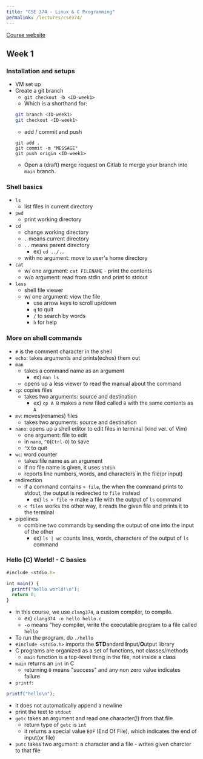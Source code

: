 ```yaml
---
title: "CSE 374 - Linux & C Programming"
permalink: /lectures/cse374/
---
```

[Course website](https://courses.cs.washington.edu/courses/cse374/21wi/)

## Week 1
### Installation and setups

- VM set up
- Create a git branch
  - `git checkout -b <ID-week1>`
  - Which is a shorthand for:
  ```sh
  git branch <ID-week1>
  git checkout <ID-week1>
  ```
  - add / commit and push
  ```
  git add .
  git commit -m "MESSAGE"
  git push origin <ID-week1>
  ```
  - Open a (draft) merge request on Gitlab to merge your branch into `main` branch.

### Shell basics
  
- `ls`
  - list files in current directory
- `pwd`
  - print working directory
- `cd`
  - change working directory
  - `.` means current directory
  - `..` means parent directory
    - ex) `cd ../..`
  - with no argument: move to user's home directory
- `cat`
  - w/ one argument: `cat FILENAME` - print the contents
  - w/o argument: read from stdin and print to stdout
- `less`
  - shell file viewer
  - w/ one argument: view the file
    - use arrow keys to scroll up/down
    - `q` to quit
    - `/` to search by words
    - `h` for help

### More on shell commands

- `#` is the comment character in the shell
- `echo`: takes arguments and prints(echos) them out
- `man`
  - takes a command name as an argument
    - ex) `man ls`
  - opens up a less viewer to read the manual about the command
- `cp`: copies files
  - takes two arguments: source and destination
    - ex) `cp A B` makes a new filed called `B` with the same contents as `A`
- `mv`: moves(renames) files
  - takes two arguments: source and destination
- `nano`: opens up a shell editor to edit files in terminal (kind ver. of Vim)
  - one argument: file to edit
  - in `nano`, `^O`(`Ctrl-O`) to save
  - `^X` to quit
- `wc`: word counter
  - takes file name as an argument
  - if no file name is given, it uses `stdin`
  - reports line numbers, words, and characters in the file(or input)
- redirection
  - if a command contains `> file`, the when the command prints to stdout, the output is redirected to `file` instead
    - ex) `ls > file` -> make a file with the output of `ls` command
  - `< files` works the other way, it reads the given file and prints it to the terminal
- pipelines
  - combine two commands by sending the output of one into the input of the other
    - ex) `ls | wc` counts lines, words, characters of the output of `ls` command

### Hello (C) World! - C basics

```javascript
#include <stdio.h>

int main() {
  printf("hello world!\n");
  return 0;
}
```

- In this course, we use `clang374`, a custom compiler, to compile.
  - ex) `clang374 -o hello hello.c`
  - `-o` means "hey compiler, write the executable program to a file called `hello`
- To run the program, do `./hello`
- `#include <stdio.h>` imports the **STD**andard **I**nput/**O**utput library
- C programs are organized as a set of functions, not classes/methods
  - `main` function is a top-level thing in the file, not inside a class
- `main` returns an `int` in C
  - returning `0` means "success" and any non zero value indicates failure
- `printf`:
```javascript
printf("hello\n");
```
  - it does not automatically append a newline
  - print the text to `stdout`
- `getc` takes an argument and read one character(!) from that file
  - return type of `getc` is `int`
  - it returns a special value `EOF` (End Of File), which indicates the end of input(or file)
- `putc` takes two argument: a character and a file - writes given charcter to that file